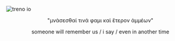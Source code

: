 ![treno io](https://github.com/AglaiaNorza/AglaiaNorza/assets/75022526/2792f3ba-c7a7-4931-b994-8cbc55df8762)
<p align="center">"μνάσεσθαί τινά φαμι καὶ ἕτερον ἀμμέων"</p>
<p align="center">someone will remember us / i say / even in another time</p>
